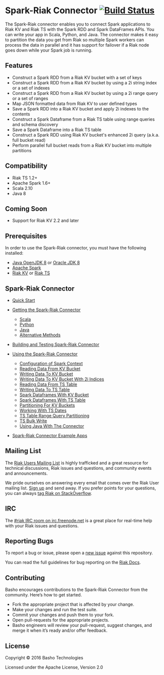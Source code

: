 # Spark-Riak Connector [![Build Status](https://travis-ci.org/basho/spark-riak-connector.svg?branch=develop)](https://travis-ci.org/basho/spark-riak-connector)

The Spark-Riak connector enables you to connect Spark applications to Riak KV and Riak TS with the Spark RDD and Spark DataFrames APIs. You can write your app in Scala, Python, and Java. The connector makes it easy to partition the data you get from Riak so multiple Spark workers can process the data in parallel and it has support for failover if a Riak node goes down while your Spark job is running.

## Features

* Construct a Spark RDD from a Riak KV bucket with a set of keys
* Construct a Spark RDD from a Riak KV bucket by using a 2i string index or a set of indexes
* Construct a Spark RDD from a Riak KV bucket by using a 2i range query or a set of ranges 
* Map JSON formatted data from Riak KV to user defined types
* Save a Spark RDD into a Riak KV bucket and apply 2i indexes to the contents
* Construct a Spark Dataframe from a Riak TS table using range queries and schema discovery
* Save a Spark Dataframe into a Riak TS table
* Construct a Spark RDD using Riak KV bucket's enhanced 2i query (a.k.a. full bucket read)
* Perform parallel full bucket reads from a Riak KV bucket into multiple partitions

## Compatibility

* Riak TS 1.2+
* Apache Spark 1.6+
* Scala 2.10
* Java 8

## Coming Soon

* Support for Riak KV 2.2 and later

## Prerequisites

In order to use the Spark-Riak connector, you must have the following installed: 

* [Java OpenJDK 8](http://openjdk.java.net/install/) or [Oracle JDK 8](http://www.oracle.com/technetwork/java/javase/downloads/jdk8-downloads-2133151.html)
* [Apache Spark](http://spark.apache.org/docs/latest/#downloading)
* [Riak KV](http://docs.basho.com/riak/kv/latest) or [Riak TS](http://docs.basho.com/riak/ts/latest/)

## Spark-Riak Connector

- [Quick Start](./docs/quick-start.md#quick-start-guide)

- [Getting the Spark-Riak Connector](./docs/getting-connector.md#getting-the-spark-riak-connector)
  - [Scala](./docs/getting-connector.md#scala)
  - [Python](./docs/getting-connector.md#python)
  - [Java](./docs/getting-connector.md#java)
  - [Alternative Methods](./docs/getting-connector.md#alternative-scala-java-python)

- [Building and Testing Spark-Riak Connector](./docs/building-and-testing-connector.md#building-and-testing-the-spark-riak-connector)

- [Using the Spark-Riak Connector](./docs/using-connector.md#using-the-spark-riak-connector)
  - [Configuration of Spark Context](./docs/using-connector.md#configuration-of-spark-context)
  - [Reading Data From KV Bucket](./docs/using-connector.md#reading-data-from-kv-bucket)
  - [Writing Data To KV Bucket](./docs/using-connector.md#writing-data-to-kv-bucket)
  - [Writing Data To KV Bucket With 2i Indices](./docs/using-connector.md#writing-data-to-kv-bucket-with-2i-indices)
  - [Reading Data From TS Table](./docs/using-connector.md#reading-data-from-ts-table)
  - [Writing Data To TS Table](./docs/using-connector.md#writing-data-to-ts-table)
  - [Spark Dataframes With KV Bucket](./docs/using-connector.md#spark-dataframes-with-kv-bucket)
  - [Spark Dataframes With TS Table](./docs/using-connector.md#spark-dataframes-with-ts-table)
  - [Partitioning For KV Buckets](./docs/using-connector.md#partitioning-for-kv-buckets)
  - [Working With TS Dates](./docs/using-connector.md#working-with-ts-dates)
  - [TS Table Range Query Partitioning](./docs/using-connector.md#ts-table-range-query-partitioning)
  - [TS Bulk Write](./docs/using-connector.md#ts-bulk-write)
  - [Using Java With The Connector](./docs/using-connector.md#using-java-with-the-connector)

- [Spark-Riak Connector Example Apps](./examples/README.md#examples-and-interactive-scala-shell-repl)
  
## Mailing List

The [Riak Users Mailing List](http://lists.basho.com/mailman/listinfo/riak-users_lists.basho.com) is highly trafficked and a great resource for technical discussions, Riak issues and questions, and community events and announcements.

We pride ourselves on answering every email that comes over the Riak User mailing list. [Sign up](http://lists.basho.com/mailman/listinfo/riak-users_lists.basho.com) and send away. If you prefer points for your questions, you can always [tag Riak on StackOverflow](https://stackoverflow.com/questions/tagged/riak).

## IRC

The [#riak IRC room on irc.freenode.net](https://irc.lc/freenode/riak) is a great place for real-time help with your Riak issues and questions.

## Reporting Bugs

To report a bug or issue, please open a [new issue](https://github.com/basho/spark-riak-connector/issues) against this repository.

You can read the full guidelines for bug reporting on the [Riak Docs](http://docs.basho.com/community/reporting-bugs/).

## Contributing

Basho encourages contributions to the Spark-Riak Connector from the community. Here’s how to get started.

* Fork the appropriate project that is affected by your change.
* Make your changes and run the test suite.
* Commit your changes and push them to your fork.
* Open pull-requests for the appropriate projects.
* Basho engineers will review your pull-request, suggest changes, and merge it when it’s ready and/or offer feedback.

## License

Copyright © 2016 Basho Technologies

Licensed under the Apache License, Version 2.0
